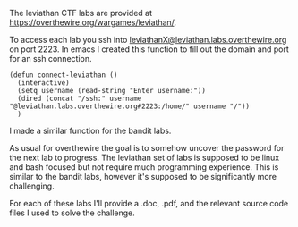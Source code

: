 The leviathan CTF labs are provided at
https://overthewire.org/wargames/leviathan/. 

To access each lab you ssh into leviathanX@leviathan.labs.overthewire.org on
port 2223. In emacs I created this function to fill out the domain and port for
an ssh connection. 

```
(defun connect-leviathan ()
  (interactive)
  (setq username (read-string "Enter username:"))
  (dired (concat "/ssh:" username "@leviathan.labs.overthewire.org#2223:/home/" username "/"))
  )
```
I made a similar function for the bandit labs.

As usual for overthewire the goal is to somehow uncover the password for the
next lab to progress. The leviathan set of labs is supposed to be linux and bash
focused but not require much programming experience. This is similar to the
bandit labs, however it's supposed to be significantly more challenging.

For each of these labs I'll provide a .doc, .pdf, and the relevant source code
files I used to solve the challenge.
